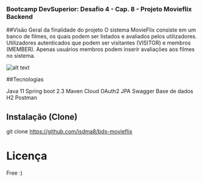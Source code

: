 ### Bootcamp DevSuperior: Desafio 4 - Cap. 8 - Projeto Movieflix Backend

##Visão Geral da finalidade do projeto
O sistema MovieFlix consiste em um banco de filmes, os quais podem ser listados e avaliados pelos utilizadores. 
Utilizadores autenticados que podem ser visitantes (VISITOR) e membros (MEMBER). Apenas usuários membros podem inserir avaliações aos filmes no sistema.

![alt text](https://i.imgur.com/UXXps8r.png)

##Tecnologias

Java 11
Spring boot 2.3
Maven
Cloud OAuth2
JPA
Swagger
Base de dados H2
Postman


## Instalação (Clone)

git clone https://github.com/isdma8/bds-movieflix

# Licença
Free :)


